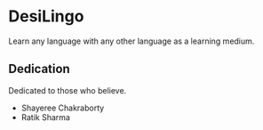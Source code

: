 DesiLingo
=========

Learn any language with any other language as a learning medium.

Dedication
----------

Dedicated to those who believe.

- Shayeree Chakraborty
- Ratik Sharma
